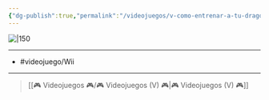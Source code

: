```yaml
---
{"dg-publish":true,"permalink":"/videojuegos/v-como-entrenar-a-tu-dragon/"}
---
```



![|150](https://images.igdb.com/igdb/image/upload/t_cover_big/co20l5.jpg)

---

- #videojuego/Wii 

---

> [[🎮 Videojuegos 🎮/🎮 Videojuegos (V) 🎮\|🎮 Videojuegos (V) 🎮]]